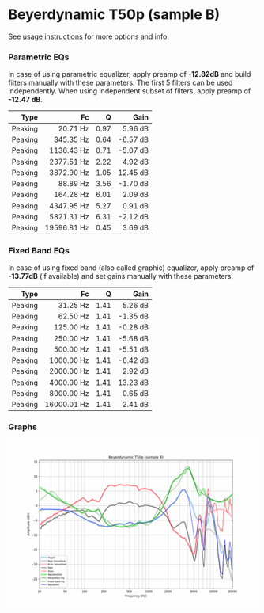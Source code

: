 # Beyerdynamic T50p (sample B)
See [usage instructions](https://github.com/jaakkopasanen/AutoEq#usage) for more options and info.

### Parametric EQs
In case of using parametric equalizer, apply preamp of **-12.82dB** and build filters manually
with these parameters. The first 5 filters can be used independently.
When using independent subset of filters, apply preamp of **-12.47 dB**.

| Type    | Fc          |    Q | Gain     |
|--------:|------------:|-----:|---------:|
| Peaking | 20.71 Hz    | 0.97 | 5.96 dB  |
| Peaking | 345.35 Hz   | 0.64 | -6.57 dB |
| Peaking | 1136.43 Hz  | 0.71 | -5.07 dB |
| Peaking | 2377.51 Hz  | 2.22 | 4.92 dB  |
| Peaking | 3872.90 Hz  | 1.05 | 12.45 dB |
| Peaking | 88.89 Hz    | 3.56 | -1.70 dB |
| Peaking | 164.28 Hz   | 6.01 | 2.09 dB  |
| Peaking | 4347.95 Hz  | 5.27 | 0.91 dB  |
| Peaking | 5821.31 Hz  | 6.31 | -2.12 dB |
| Peaking | 19596.81 Hz | 0.45 | 3.69 dB  |

### Fixed Band EQs
In case of using fixed band (also called graphic) equalizer, apply preamp of **-13.77dB**
(if available) and set gains manually with these parameters.

| Type    | Fc          |    Q | Gain     |
|--------:|------------:|-----:|---------:|
| Peaking | 31.25 Hz    | 1.41 | 5.26 dB  |
| Peaking | 62.50 Hz    | 1.41 | -1.35 dB |
| Peaking | 125.00 Hz   | 1.41 | -0.28 dB |
| Peaking | 250.00 Hz   | 1.41 | -5.68 dB |
| Peaking | 500.00 Hz   | 1.41 | -5.51 dB |
| Peaking | 1000.00 Hz  | 1.41 | -6.42 dB |
| Peaking | 2000.00 Hz  | 1.41 | 2.92 dB  |
| Peaking | 4000.00 Hz  | 1.41 | 13.23 dB |
| Peaking | 8000.00 Hz  | 1.41 | 0.65 dB  |
| Peaking | 16000.01 Hz | 1.41 | 2.41 dB  |

### Graphs
![](./Beyerdynamic%20T50p%20(sample%20B).png)